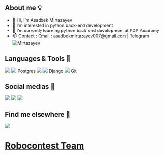 ## About me 💡

- 👋 Hi, I’m Asadbek Mirtazayev
- 👀 I’m interested in python back-end development
- 🌱 I’m currently learning python back-end development at PDP Academy
- 📫 Contact : Gmail : asadbekmirtazayev007@gmail.com | Telegram ![Mirtazayev](htpps://t.me/Mirtazayevv)

## Languages & Tools 💼
![](https://cdn-icons-png.flaticon.com/128/1822/1822920.png)
![](https://cdn-icons-png.flaticon.com/128/5968/5968342.png) Postgres
![](https://cdn-icons-png.flaticon.com/128/4299/4299956.png) 
![](https://cdn-icons-png.flaticon.com/128/1387/1387588.png) Django
![](https://cdn-icons-png.flaticon.com/128/4926/4926624.png) Git


## Social medias 📲

[![](https://cdn-icons-png.flaticon.com/128/253/253802.png)](https://t.me/Mirtazayevv) 
[![](https://cdn-icons-png.flaticon.com/128/1077/1077042.png)](https://instagram.com/Mirtazayev_)
[![](https://cdn-icons-png.flaticon.com/128/739/739237.png)](https://facebook.com/Mirtazayev)


## Find me elsewhere 📡
[![](https://assets.leetcode.com/static_assets/public/webpack_bundles/images/logo-dark.e99485d9b.svg)](https://leetcode.com/mirtazayev/)
# [Robocontest Team](https://robocontest.uz/profile/mirtazayev)
